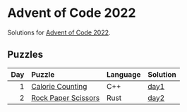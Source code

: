 # Advent of Code 2022

Solutions for [Advent of Code 2022](https://adventofcode.com/2022).

## Puzzles

| Day | Puzzle | Language | Solution |
| --: | :----- | :------- | :------- |
| 1 | [Calorie Counting](https://adventofcode.com/2022/day/1) | C++ | [day1](https://github.com/mnajda/advent-of-code-2022/tree/main/day1) |
| 2 | [Rock Paper Scissors](https://adventofcode.com/2022/day/2) | Rust | [day2](https://github.com/mnajda/advent-of-code-2022/tree/main/day2) |
